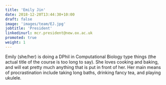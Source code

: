 ```yaml
---
title: 'Emily Jin'
date: 2018-12-20T13:44:30+10:00
draft: false
image: 'images/team/EJ.jpg'
jobtitle: 'President'
linkedinurl: mcr.president@new.ox.ac.uk
promoted: true
weight: 1
---
```


Emily (she/her) is doing a DPhil in Computational Biology type things (the actual title of the course is too long to say). She loves cooking and baking, and will eat pretty much anything that is put in front of her. Her main means of procrastination include taking long baths, drinking fancy tea, and playing ukulele.
